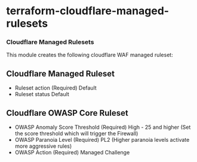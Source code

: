 # terraform-cloudflare-managed-rulesets

### Cloudflare Managed Rulesets

This module creates the following cloudflare WAF managed ruleset:


## Cloudflare Managed Ruleset

 - Ruleset action (Required)
    Default
 - Ruleset status
    Default
 

## Cloudflare OWASP Core Ruleset

 - OWASP Anomaly Score Threshold (Required)
    High - 25 and higher
    (Set the score threshold which will trigger the Firewall)
 - OWASP Paranoia Level (Required)
    PL2
    (Higher paranoia levels activate more aggressive rules)
 - OWASP Action (Required)
    Managed Challenge
